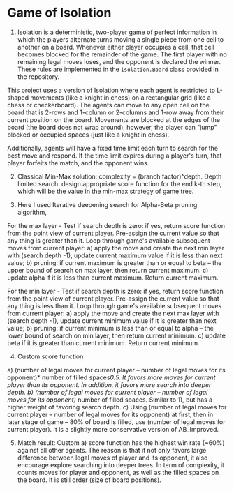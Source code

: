 # Game of Isolation

1. Isolation is a deterministic, two-player game of perfect information in which the players alternate turns moving a single piece from one cell to another on a board.  Whenever either player occupies a cell, that cell becomes blocked for the remainder of the game.  The first player with no remaining legal moves loses, and the opponent is declared the winner.  These rules are implemented in the `isolation.Board` class provided in the repository. 

This project uses a version of Isolation where each agent is restricted to L-shaped movements (like a knight in chess) on a rectangular grid (like a chess or checkerboard).  The agents can move to any open cell on the board that is 2-rows and 1-column or 2-columns and 1-row away from their current position on the board. Movements are blocked at the edges of the board (the board does not wrap around), however, the player can "jump" blocked or occupied spaces (just like a knight in chess).

Additionally, agents will have a fixed time limit each turn to search for the best move and respond.  If the time limit expires during a player's turn, that player forfeits the match, and the opponent wins.

2. Classical Min-Max solution: complexity = (branch factor)^depth. Depth limited search: design appropriate score function for the end k-th step, which will be the value in the min-max strategy of game tree.  

3. Here I used Iterative deepening search for Alpha-Beta pruning algorithm,

For the max layer -
Test if search depth is zero: if yes, return score function from the point view of current player. Pre-assign the current value so that any thing is greater than it.
Loop through game's available subsequent moves from current player:
a) apply the move and create the next min layer with (search depth -1), update current maximum value if it is less than next value;
b) pruning: if current maximum is greater than or equal to beta – the upper bound of search on max layer, then return current maximum.
c) update alpha if it is less than current maximum.
Return current maximum.

For the min layer -
Test if search depth is zero: if yes, return score function from the point view of current player. Pre-assign the current value so that any thing is less than it. Loop through game's available subsequent moves from current player:
a) apply the move and create the next max layer with (search depth -1), update current minimum value if it is greater than next value;
b) pruning: if current minimum is less than or equal to alpha – the lower bound of search on min layer, then return current minimum.
c) update beta if it is greater than current minimum.
Return current minimum.

4. Custom score function

a) (number of legal moves for current player – number of legal moves for its opponent)* number of filled spaces*0.5. It favors more moves for current player than its opponent. In addition, it favors more search into deeper depth.
b) (number of legal moves for current player – number of legal moves for its opponent)* number of filled spaces. Similar to 1), but has a higher weight of favoring search depth.
c) Using (number of legal moves for current player – number of legal moves for its opponent) at first, then in later stage of game – 80% of board is filled, use (number of legal moves for current player). It is a slightly more conservative version of AB_Improved.

5. Match result: Custom a) score function has the highest win rate (~60%) against all other agents. The reason is that it not only favors large difference between legal moves of player and its opponent, it also encourage explore searching into deeper trees. In term of complexity, it counts moves for player and opponent, as well as the filled spaces on the board. It is still order (size of board positions).
